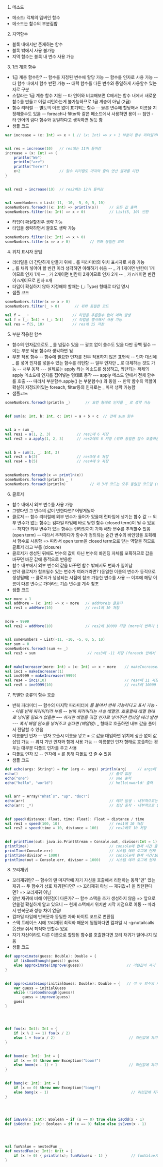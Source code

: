 1. 메소드
- 메소드: 객체의 멤버인 함수
- 메소드는 함수의 부분집합
 
2. 지역함수
- 블록 내에서만 존재하는 함수
- 블록 밖에서 사용 불가능
- 지역 함수는 블록 내 변수 사용 가능

3. 1급 계층 함수
- 1급 계층 함수란?
-- 함수를 지정된 변수에 할당 가능
-- 함수를 인자로 사용 가능
-- 타 함수 내에서 함수 반환 가능
-- 대략 함수를 다른 변수와 동일하게 사용할수 있는지로 구분
- 스칼라는 1급 계층 함수 지원
-- 타 언어와 비교해보면 C에서는 함수 내에서 새로운 함수를 만들고 이걸 리턴하는게 불가능하므로 1급 계층이 아님 (2급)
- 함수 리터럴
-- 별도의 이름 없이 표기되는 함수
-- 물론 변수에 할당해서 이름을 지정해줄수도 있음
-- foreach나 filter와 같은 메소드에서 사용하면 용이
-- 첨언 - 타 언어의 람다 함수와 동일하다고 생각하면 될듯 함
- 샘플 코드
```scala
var increase = (x: Int) => x + 1 // (x: Int) => x + 1 부분이 함수 리터럴이며, 이를 increase라는 변수에 할당하는 형태
 

val res = increase(10)   // res에는 11이 들어감
increase = (x: Int) => {
    println("We")
    println("are")
    println("here!")
    x+2                  // 함수 리터럴도 마지막 줄의 연산 결과를 리턴
}
 
 
val res2 = increase(10)  // res2에는 12가 들어감
 
 
val someNumbers = List(-11, -10, -5, 0, 5, 10)
someNumbers.foreach((x: Int) => println(x))     // 모든 값 출력
someNumbers.filter((x: Int) => x > 0)           // List(5, 10) 반환 
```

- 타입이 확실할경우 생략 가능
- 타입을 생략하면서 괄호도 생략 가능

```scala
someNumbers.filter((x: Int) => x > 0)
someNumbers.filter(x => x > 0)         // 위와 동일한 코드
```

4. 위치 표시자 문법
- 리터럴을 더 간단하게 만들기 위해 _ 를 파라미터의 위치 표시자로 사용 가능
- _ 를 채워 넣어야 할 빈칸 이라 생각하면 이해하기 쉬움
-- _ 가 1개이면 빈칸이 1개이므로 인자 1개
-- _ 가 2개이면 빈칸이 2개이므로 인자 2개
-- _ 가 n개이면 빈칸이 n개이므로 인자 n개
- 타입이 확실하지 않아 지정해야 할때는 (_: Type) 형태로 타입 명시
- 샘플 코드
```scala
someNumbers.filter(x => x > 0)
someNumbers.filter(_ > 0)       // 위와 동일한 코드
 
val f = _ + _                  // 타입을 추론할수 없어 에러 발생
val f = (_: Int) + (_: Int)    // 타입을 명시해서 사용 가능
val res = f(5, 10)             // res에 15 저장
```


5. 부분 적용한 함수
- 함수의 인자값으로도 _ 를 넘길수 있음
-- 괄호 없이 쓸수도 있음 다만 공백 필수
-- 이는 부분 적용 함수라 생각하면 됨
- 부분 적용 함수
-- 함수에 필요한 인자를 전부 적용하지 않은 표현식
-- 인자 대신에 _ 를 넣어 인자를 넣을수 있는 함수를 리턴함
-- 일부 인자만 _ 로 대체하는 것도 가능
-- 내부 동작
--- 실제로는 apply 라는 메소드를 생성하고, 리턴되는 객체의 apply 메소드에 인자를 집어넣는 형태로 동작
--- apply 메소드 안에서 전체 함수를 호출
--- 따라서 부분함수.apply() 는 부분함수() 와 동일
-- 만약 함수의 역할이 확실히 지정되어있는 foreach, filter등의 인자로는 _ 마저 생략 가능함
- 샘플코드
```scala
someNumbers.foreach(println _)       // 요런 형태로 인자를 _ 로 생략 가능
 
 
def sum(a: Int, b: Int, c: Int) = a + b + c  // 전체 sum 함수
 
 
val a = sum _
val res1 = a(1, 2, 3)            // res1에 6 저장
val res2 = a.apply(1, 2, 3)      // res2에도 6 저장 (위와 동일한 함수 호출하는 것임)
 
 
val b = sum(1, _: Int, 3)
val res3 = b(2)                  // res3에 6 저장
val res4 = b(5)                  // res4에 9 저장
 
 
someNumbers.foreach(x => println(x))
someNumbers.foreach(println _ )
someNumbers.foreach(println)           // 이 3개 코드는 모두 동일한 코드임 (foreach 내부에는 인자가 하나씩 내부 함수로 들어간다는게 확실하므로 _ 까지 생략)
```


6. 클로저
- 함수 내에서 외부 변수를 사용 가능
- 그렇다면 그 변수의 값이 변한다면? 어떻게될까
- 클로저
-- 함수 리터럴에 외부 변수가 들어가 있을때 런타임에 생기는 함수 값
-- 외부 변수가 없는 함수는 컴파일 타임에 바로 닫힌 함수 (closed term)이 될 수 있음
-- 하지만 외부 변수가 있는 함수는 런타임까지 가야 해당 변수를 추적할수 있음 (open term)
-- 따라서 추적하다가 함수가 정의되는 순간 변수의 바인딩을 포획해서 함수로 사용함 => 따라서 open term을 closed term으로 닫는 역할을 하므로 클로저 라고 부름 (closure)
- 클로저가 생성된 뒤에도 변수의 값이 아닌 변수의 바인딩 자체를 포획하므로 값을 바꾸면 바꾼 값에 동적으로 반응함
- 함수 내부에서 외부 변수의 값을 바꾸면 함수 밖에서도 변화가 일어남
- 만약 클로저가 참조될수 있는 변수가 여러개라면? (동일한 이름의 변수가 동적으로 생성될때)
-- 클로저가 생성되는 시점에 참조 가능한 변수를 사용
-- 이후에 해당 이름이 다른 변수로 가더라도 기존 변수를 계속 참조
- 샘플 코드
```scala
var more = 1
val addMore = (x: Int) => x + more   // addMore는 클로저
val res1 = addMore(10)               // res1에 10 저장
 
 
more = 9999
val res2 = addMore(10)               // res2에 10009 저장 (more의 변화가 반영됨)
 
 
val someNumbers = List(-11, -10, -5, 0, 5, 10)
var sum = 0
someNumbers.foreach(sum += _)
val res3 = sum                        // res3에 -11 저장 (foreach 안에서 매 아이템마다 클로저가 생성되고, 이 클로저가 호출될때마다 sum에 값을 더하고 반영됨)
 
 
def makeIncreaser(more: Int) = (x: Int) => x + more    // makeIncreaser는 입력받는 값만큼을 더해주는 클로저 생성 (more가 매번 동적 생성됨)
val inc1 = makeIncreaser(1)
val inc9999 = makeIncreaser(9999)
val res4 = inc1(10)                                    // res4에 11 저장 (inc1 생성 시점에 생성된 more에는 1 저장)
val res5 = inc9999(10)                                 // res5에 10009 저장 (inc9999 생성 시점에 생성된 more에는 9999 저장)
```

7. 특별한 종류의 함수 호출
- 반복 파라미터
-- 함수의 마지막 파라미터에 *를 붙여서 반복 가능하다고 표시 가능
-- 이를 반복 파라미터라 부름
-- 반복 파라미터는 사실 배열임. 호출할때 배열 형태로 넣어줄 필요가 없을뿐
--- 하지만 배열을 직접 인자로 넣어주면 컴파일 에러 발생
--- 혹시 배열 원소를 넣어주고 싶다면 (배열명):  _* 형태로 호출하면 내부 값을 풀어서 전달할 수 있음
- 이름붙인 인자
-- 인자 호출시 이름을 넣고 = 로 값을 대입하면 위치에 상관 없이 값 삽입 가능
-- 위치 기반 인자와 함께 사용 가능
-- 이름붙인 인자 형태로 호출하는 경우는 대부분 디폴트 인자를 주고 사용
- 디폴트 인자 값
-- 인자에 = 를 통해 디폴트 값 줄 수 있음 
- 샘플 코드
```scala
def echo(args: String*) = for (arg <- args) println(arg)     // args에 *를 붙여 반복 파라미터로 설정
echo()                                          // 출력 없음
echo("one")                                     // one 출력
echo("hello", "world")                          // hello\nworld! 출력
 
 
val arr = Array("What`s", "up", "doc?")
echo(arr)                                       // 에러 발생 - 내부적으로는 배열로 관리하지만 실제 배열을 넘겨주면 안됨
echo(arr: _*)                                   // 정상 동작 - 내부적으로 인자를 풀어서 전달해줌
 
 
def speed(distance: Float, time: Float): Float = distance / time
val res1 = speed(100, 10)                       // res1에 10 저장
val res2 = speed(time = 10, distance = 100)     // res2에도 10 저장
 
 
def printTime(out: java.io.PrintStream = Console.out, divisor:Int = 1) = out.println("time = " + System.currentTimeMills()/divisor)
printTime()                                     // console에 현재 시간 출력
printTime(Console.err)                          // 시스템 에러 로그에 현재 시간 출력
printTime(divisor = 1000)                       // console에 현재 시간/1000 출력
printTime(out = Console.err, divisor = 1000)    // 시스템 에러 로그에 현재 시간/1000 출력
```


8. 꼬리재귀
- 꼬리재귀란?
-- 함수의 맨 마지막에 자기 자신을 호출해서 리턴하는 동작"만" 있는 재귀
-- 두 함수가 상호 재귀한다면? => 꼬리재귀 아님
-- 재귀값+1 을 리턴한다면? => 꼬리재귀 아님
- 일반 재귀에 비해 어떤점이 다른가?
-- 함수 스택을 추가 생성하지 않음 => 앞으로 안쓸걸 확실하게 알고 있으니
-- 현재 스택에서 위치만 시작 지점으로 이동
-- 따라서 반복문과 성능 차이 없음!
- 컴파일 타임에 반복문과 동일한 자바 바이트 코드로 변환됨
- 스택 트레이스 시에 꼬리재귀 최적화 때문에 찝찝하다면 컴파일 시 -g:notailcalls 옵션을 줘서 최적화 안할수 있음
- 자기 자신이라도 다른 이름으로 할당된 함수를 호출한다면 꼬리 재귀가 일어나지 않음
- 샘플 코드
```scala
def approximate(guess: Double): Double = {
    if (isGoodEnough(guess)) guess
    else approximate(improve(guess))                    // 리턴값이 자기 자신의 호출이므로 꼬리재귀
}
 
 
def approximateLoop(initialGuess: Double): Double = {   // 이 두 함수의 자바 바이트코드는 동일함
    var guess = initialGuess
    while (!isGoodEnough(guess))
        guess = improve(guess)
    guess
}
 
 
 
 
def foo(x: Int): Int = {
    if (x % 2 == 1) foo(x / 2)
    else 1 + foo(x / 2)                                  // 리턴값에 자기 자신의 호출 이후 연산해야 하는 값이 있으므로 꼬리재귀 아님
}
 
 
def boom(x: Int): Int = {
    if (x == 0) throw new Exception("boom!")
    else boom(x - 1) + 1                                 // 리턴값에 자기 자신의 호출 이후 1을 더하므로 꼬리재귀 아님
}
 
 
def bang(x: Int): Int = {
    if (x == 0) throw new Exception("bang!")
    else bang(x - 1)                                      // 리턴값에 자기 자신의 호출 밖에 없으므로 꼬리재귀임
}
 
 
 
 
def isEven(x: Int): Boolean = if (x == 0) true else isOdd(x - 1)       // 상호 재귀는 꼬리재귀가 될 수 없음
def isOdd(x: Int): Boolean = if (x == 0) false else isEven(x - 1) 
 
 
 
 
val funValue = nestedFun _
def nestedFun(x: Int): Unit = {
    if (x != 0) { println(x); funValue(x - 1) }           // funValue가 가리키는 함수는 nestedFun이지만 외부로 할당되었으므로 꼬리재귀 불가능
}
```
